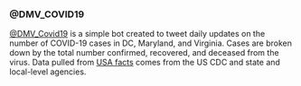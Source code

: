 ### @DMV_COVID19

[@DMV_Covid19](https://twitter.com/DMV_Covid19) is a simple bot created to tweet daily updates on the number of COVID-19 cases in DC, Maryland, and Virginia.  Cases are broken down by the total number confirmed, recovered, and deceased from the virus.  Data pulled from [USA facts](https://usafacts.org/visualizations/coronavirus-covid-19-spread-map/) comes from the US CDC and state and local-level agencies.

